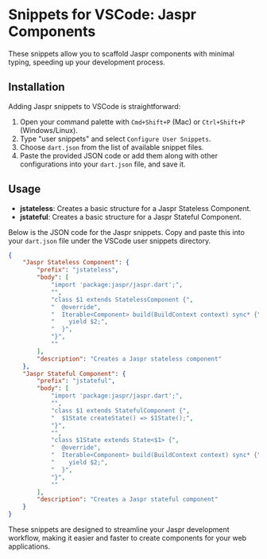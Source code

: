 # Snippets for VSCode: Jaspr Components

 These snippets allow you to scaffold Jaspr components with minimal typing, speeding up your development process.


## Installation

Adding Jaspr snippets to VSCode is straightforward:

1. Open your command palette with `Cmd+Shift+P` (Mac) or `Ctrl+Shift+P` (Windows/Linux).
2. Type "user snippets" and select `Configure User Snippets`.
3. Choose `dart.json` from the list of available snippet files.
4. Paste the provided JSON code or add them along with other configurations into your `dart.json` file, and save it.

## Usage

- **jstateless**: Creates a basic structure for a Jaspr Stateless Component.
- **jstateful**: Creates a basic structure for a Jaspr Stateful Component.

Below is the JSON code for the Jaspr snippets. Copy and paste this into your `dart.json` file under the VSCode user snippets directory.

```json
{
    "Jaspr Stateless Component": {
        "prefix": "jstateless",
        "body": [
            "import 'package:jaspr/jaspr.dart';",
            "",
            "class $1 extends StatelessComponent {",
            "  @override",
            "  Iterable<Component> build(BuildContext context) sync* {",
            "    yield $2;",
            "  }",
            "}",
            ""
        ],
        "description": "Creates a Jaspr stateless component"
    },
    "Jaspr Stateful Component": {
        "prefix": "jstateful",
        "body": [
            "import 'package:jaspr/jaspr.dart';",
            "",
            "class $1 extends StatefulComponent {",
            "  $1State createState() => $1State();",
            "}",
            "",
            "class $1State extends State<$1> {",
            "  @override",
            "  Iterable<Component> build(BuildContext context) sync* {",
            "    yield $2;",
            "  }",
            "}",
            ""
        ],
        "description": "Creates a Jaspr stateful component"
    }
}
```

These snippets are designed to streamline your Jaspr development workflow, making it easier and faster to create components for your web applications.
